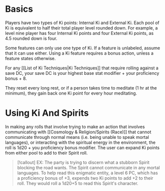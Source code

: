 # Basics
Players have two types of Ki points: Internal Ki and External Ki. Each pool of Ki is equivalent to half their total player level rounded down. For example, a level nine player has four Internal Ki points and four External Ki points, as 4.5 rounded down is four.

Some features can only use one type of Ki. If a feature is unlabeled, assume that it can use either. Using a Ki feature requires a bonus action, unless a feature states otherwise.

For any [[List of Ki Techniques|Ki Techniques]] that require rolling against a save DC, your save DC is your highest base stat modifier + your proficiency bonus + 8.

They reset every long rest, or if a person takes time to meditate (1 hr at the minimum), they gain back one Ki point for every hour meditating.

# Using Ki And Spirits
In making any rolls that involve trying to make an action that involves communicating with [[Cosmology & Religion/Spirits (Race)]] that cannot communicate through normal means (i.e. being unable to speak mortal languages), or interacting with the spiritual energy in the environment, the roll is 1d20 + you proficiency bonus modifier. The user can expand Ki points from either pool to add to their Spirit roll.

> [!callout] EX: The party is trying to discern what a stubborn Spirit blocking the road wants. The Spirit cannot communicate in any mortal languages. To help read this enigmatic entity, a level 6 PC, which has a proficiency bonus of +3, expends two Ki points to add +2 to their roll. They would roll a 1d20+5 to read this Spirit's character.
